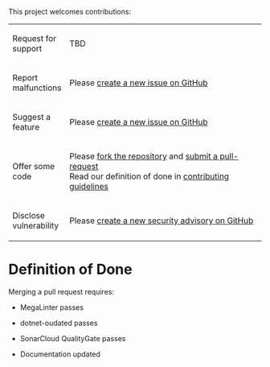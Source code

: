 This project welcomes contributions:

<table>
<colgroup>
<col style="width: 15%" />
<col style="width: 85%" />
</colgroup>
<tbody>
<tr class="odd">
<td><p>Request for support</p></td>
<td><p>TBD</p></td>
</tr>
<tr class="even">
<td><p>Report malfunctions</p></td>
<td><p>Please <a
href="https://github.com/ArwynFr/dotnet-integration-testing/issues/new/choose">create
a new issue on GitHub</a></p></td>
</tr>
<tr class="odd">
<td><p>Suggest a feature</p></td>
<td><p>Please <a
href="https://github.com/ArwynFr/dotnet-integration-testing/issues/new/choose">create
a new issue on GitHub</a></p></td>
</tr>
<tr class="even">
<td><p>Offer some code</p></td>
<td><p>Please <a
href="https://github.com/ArwynFr/dotnet-integration-testing/fork">fork
the repository</a> and <a
href="https://github.com/ArwynFr/dotnet-integration-testing/compare">submit
a pull-request</a><br />
Read our definition of done in <a
href="https://github.com/ArwynFr/dotnet-integration-testing/blob/main/.github/CONTRIBUTING.adoc">contributing
guidelines</a></p></td>
</tr>
<tr class="odd">
<td><p>Disclose vulnerability</p></td>
<td><p>Please <a
href="https://github.com/ArwynFr/dotnet-integration-testing/security/advisories">create
a new security advisory on GitHub</a></p></td>
</tr>
</tbody>
</table>

# Definition of Done

Merging a pull request requires:

-   MegaLinter passes

-   dotnet-oudated passes

-   SonarCloud QualityGate passes

-   Documentation updated
